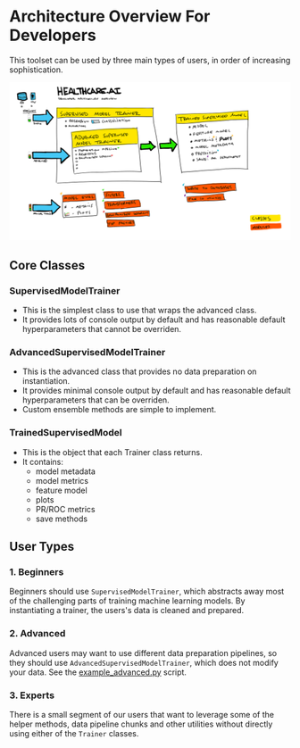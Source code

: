 # Architecture Overview For Developers

This toolset can be used by three main types of users, in order of increasing sophistication.

![Architecture diagram](img/2017-05-23-python_architecture.png)

## Core Classes

### SupervisedModelTrainer

- This is the simplest class to use that wraps the advanced class.
- It provides lots of console output by default and has reasonable default hyperparameters that cannot be overriden.

### AdvancedSupervisedModelTrainer

- This is the advanced class that provides no data preparation on instantiation.
- It provides minimal console output by default and has reasonable default hyperparameters that can be overriden.
- Custom ensemble methods are simple to implement.

### TrainedSupervisedModel

- This is the object that each Trainer class returns.
- It contains:
    + model metadata
    + model metrics
    + feature model
    + plots
    + PR/ROC metrics
    + save methods

## User Types

### 1. Beginners

Beginners should use `SupervisedModelTrainer`, which abstracts away most of the challenging parts of training machine learning models. By instantiating a trainer, the users's data is cleaned and prepared.

### 2. Advanced

Advanced users may want to use different data preparation pipelines, so they should use `AdvancedSupervisedModelTrainer`, which does not modify your data. See the [example_advanced.py]() script.

### 3. Experts

There is a small segment of our users that want to leverage some of the helper methods, data pipeline chunks and other utilities without directly using either of the `Trainer` classes.
